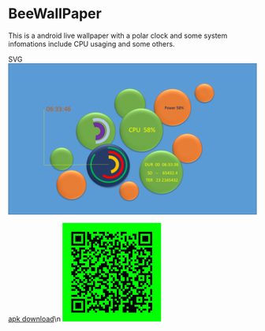 # BeeWallPaper
This is a android live wallpaper with a polar clock and some system infomations include CPU usaging and some others.

SVG
![design sketch](/wallPaperDesign.png)

[apk download](http://shouji.baidu.com/soft/item?docid=7782835&from=&f=search_app_beewallpaper%40list_1_title%402%40header_all_input)\n
![design sketch](/downloadWallpaper.png)

